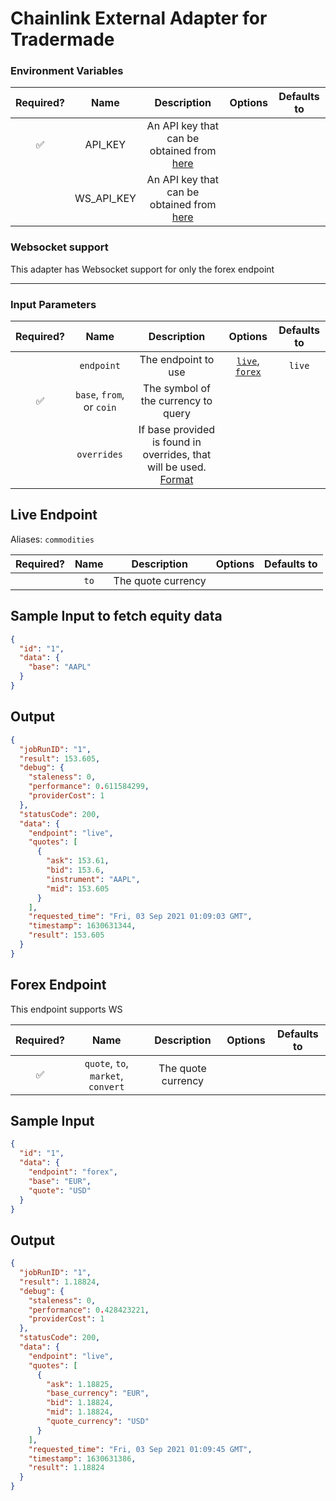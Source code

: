 # Chainlink External Adapter for Tradermade

### Environment Variables

| Required? |    Name    |                                           Description                                           | Options | Defaults to |
| :-------: | :--------: | :---------------------------------------------------------------------------------------------: | :-----: | :---------: |
|    ✅     |  API_KEY   | An API key that can be obtained from [here](https://marketdata.tradermade.com/docs/restful-api) |         |             |
|           | WS_API_KEY | An API key that can be obtained from [here](https://marketdata.tradermade.com/docs/restful-api) |         |             |

### Websocket support

This adapter has Websocket support for only the forex endpoint

---

### Input Parameters

| Required? |           Name            |                                                                   Description                                                                   |                       Options                        | Defaults to |
| :-------: | :-----------------------: | :---------------------------------------------------------------------------------------------------------------------------------------------: | :--------------------------------------------------: | :---------: |
|           |        `endpoint`         |                                                               The endpoint to use                                                               | [`live`](#Live-Endpoint), [`forex`](#Forex-Endpoint) |   `live`    |
|    ✅     | `base`, `from`, or `coin` |                                                       The symbol of the currency to query                                                       |                                                      |             |
|           |        `overrides`        | If base provided is found in overrides, that will be used. [Format](../../core/bootstrap/src/lib/external-adapter/overrides/presetSymbols.json) |                                                      |             |

## Live Endpoint

Aliases: `commodities`

| Required? | Name |    Description     | Options | Defaults to |
| :-------: | :--: | :----------------: | :-----: | :---------: |
|           | `to` | The quote currency |         |             |

## Sample Input to fetch equity data

```json
{
  "id": "1",
  "data": {
    "base": "AAPL"
  }
}
```

## Output

```json
{
  "jobRunID": "1",
  "result": 153.605,
  "debug": {
    "staleness": 0,
    "performance": 0.611584299,
    "providerCost": 1
  },
  "statusCode": 200,
  "data": {
    "endpoint": "live",
    "quotes": [
      {
        "ask": 153.61,
        "bid": 153.6,
        "instrument": "AAPL",
        "mid": 153.605
      }
    ],
    "requested_time": "Fri, 03 Sep 2021 01:09:03 GMT",
    "timestamp": 1630631344,
    "result": 153.605
  }
}
```

## Forex Endpoint

This endpoint supports WS

| Required? |                Name                |    Description     | Options | Defaults to |
| :-------: | :--------------------------------: | :----------------: | :-----: | :---------: |
|    ✅     | `quote`, `to`, `market`, `convert` | The quote currency |         |             |

## Sample Input

```json
{
  "id": "1",
  "data": {
    "endpoint": "forex",
    "base": "EUR",
    "quote": "USD"
  }
}
```

## Output

```json
{
  "jobRunID": "1",
  "result": 1.18824,
  "debug": {
    "staleness": 0,
    "performance": 0.428423221,
    "providerCost": 1
  },
  "statusCode": 200,
  "data": {
    "endpoint": "live",
    "quotes": [
      {
        "ask": 1.18825,
        "base_currency": "EUR",
        "bid": 1.18824,
        "mid": 1.18824,
        "quote_currency": "USD"
      }
    ],
    "requested_time": "Fri, 03 Sep 2021 01:09:45 GMT",
    "timestamp": 1630631386,
    "result": 1.18824
  }
}
```
